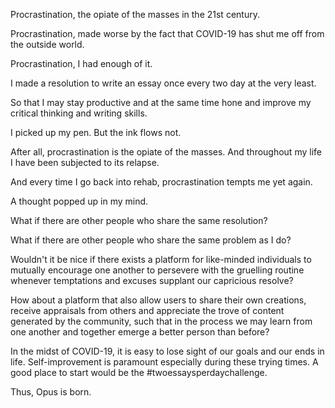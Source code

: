 Procrastination, the opiate of the masses in the 21st century.

Procrastination, made worse by the fact that COVID-19 has shut me off from the outside world.

Procrastination, I had enough of it.

I made a resolution to write an essay once every two day at the very least.

So that I may stay productive and at the same time hone and improve my critical thinking and writing skills.

I picked up my pen. But the ink flows not. 

After all, procrastination is the opiate of the masses. And throughout my life I have been subjected to its relapse.

And every time I go back into rehab, procrastination tempts me yet again. 

A thought popped up in my mind.

What if there are other people who share the same resolution?

What if there are other people who share the same problem as I do?

Wouldn't it be nice if there exists a platform for like-minded individuals to mutually encourage one another to persevere with the gruelling routine whenever temptations and excuses supplant our capricious resolve?

How about a platform that also allow users to share their own creations, receive appraisals from others and appreciate the trove of content generated by the community, such that in the process we may learn from one another and together emerge a better person than before?

In the midst of COVID-19, it is easy to lose sight of our goals and our ends in life. Self-improvement is paramount especially during these trying times. A good place to start would be the #twoessaysperdaychallenge. 

Thus, Opus is born. 
